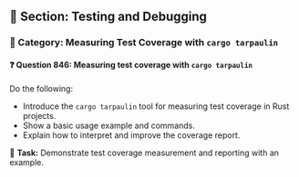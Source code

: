## 📘 Section: Testing and Debugging
### 🔹 Category: Measuring Test Coverage with `cargo tarpaulin`
#### ❓ Question 846: Measuring test coverage with `cargo tarpaulin`

Do the following:

- Introduce the `cargo tarpaulin` tool for measuring test coverage in Rust projects.
- Show a basic usage example and commands.
- Explain how to interpret and improve the coverage report.

🔧 **Task:** Demonstrate test coverage measurement and reporting with an example.

